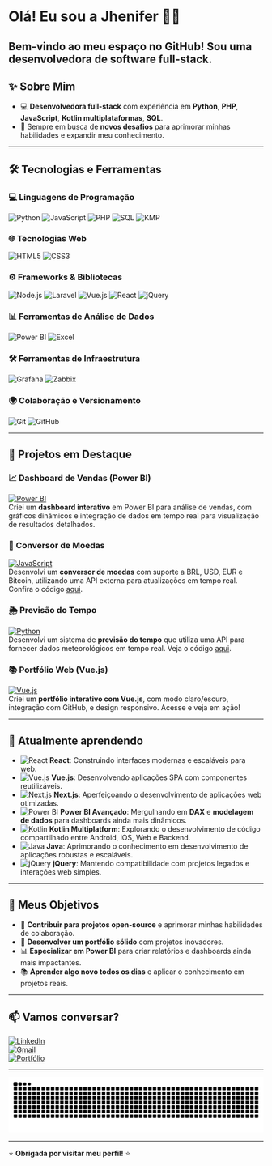 # Olá! Eu sou a Jhenifer 👩‍💻

Bem-vindo ao meu espaço no GitHub! Sou uma **desenvolvedora de software full-stack**.
---

## ✨ Sobre Mim

- 💻 **Desenvolvedora full-stack** com experiência em **Python**, **PHP**, **JavaScript**, **Kotlin multiplataformas**, **SQL**.
- 🚀 Sempre em busca de **novos desafios** para aprimorar minhas habilidades e expandir meu conhecimento.

---

## 🛠️ Tecnologias e Ferramentas

### 💻 Linguagens de Programação

![Python](https://img.shields.io/badge/Python-3776AB?style=for-the-badge&logo=python&logoColor=white)
![JavaScript](https://img.shields.io/badge/JavaScript-F7DF1E?style=for-the-badge&logo=javascript&logoColor=black)
![PHP](https://img.shields.io/badge/PHP-777BB4?style=for-the-badge&logo=php&logoColor=white)
![SQL](https://img.shields.io/badge/SQL-4479A1?style=for-the-badge&logo=mysql&logoColor=white)
![KMP](https://img.shields.io/badge/Kotlin_Multiplatform-7F52FF?style=for-the-badge&logo=kotlin&logoColor=white)

### 🌐 Tecnologias Web

![HTML5](https://img.shields.io/badge/HTML5-E34F26?style=for-the-badge&logo=html5&logoColor=white)
![CSS3](https://img.shields.io/badge/CSS3-1572B6?style=for-the-badge&logo=css3&logoColor=white)

### ⚙️ Frameworks & Bibliotecas

![Node.js](https://img.shields.io/badge/Node.js-339933?style=for-the-badge&logo=node.js&logoColor=white)
![Laravel](https://img.shields.io/badge/Laravel-FF2D20?style=for-the-badge&logo=laravel&logoColor=white)
![Vue.js](https://img.shields.io/badge/Vue.js-35495E?style=for-the-badge&logo=vue.js&logoColor=4FC08D)
![React](https://img.shields.io/badge/React-20232A?style=for-the-badge&logo=react&logoColor=61DAFB)
![jQuery](https://img.shields.io/badge/jQuery-0769AD?style=for-the-badge&logo=jquery&logoColor=white)

### 📊 Ferramentas de Análise de Dados

![Power BI](https://img.shields.io/badge/Power_BI-F2C811?style=for-the-badge&logo=powerbi&logoColor=black)
![Excel](https://img.shields.io/badge/Excel-217346?style=for-the-badge&logo=microsoftexcel&logoColor=white)

### 🛠️ Ferramentas de Infraestrutura

![Grafana](https://img.shields.io/badge/Grafana-F46800?style=for-the-badge&logo=grafana&logoColor=white)
![Zabbix](https://img.shields.io/badge/Zabbix-2E8B57?style=for-the-badge&logo=zabbix&logoColor=white)

### 🌍 Colaboração e Versionamento

![Git](https://img.shields.io/badge/Git-F05032?style=for-the-badge&logo=git&logoColor=white)
![GitHub](https://img.shields.io/badge/GitHub-181717?style=for-the-badge&logo=github&logoColor=white)

---

## 🚀 Projetos em Destaque

### 📈 Dashboard de Vendas (Power BI)
[![Power BI](https://img.shields.io/badge/Power_BI-F2C811?style=for-the-badge&logo=powerbi&logoColor=black)](https://github.com/jheniferfm/Dashboard-Vendas)  
Criei um **dashboard interativo** em Power BI para análise de vendas, com gráficos dinâmicos e integração de dados em tempo real para visualização de resultados detalhados.

### 💱 Conversor de Moedas
[![JavaScript](https://img.shields.io/badge/JavaScript-F7DF1E?style=for-the-badge&logo=javascript&logoColor=black)](https://jheniferfm.github.io/Conversor-de-moedas/)  
Desenvolvi um **conversor de moedas** com suporte a BRL, USD, EUR e Bitcoin, utilizando uma API externa para atualizações em tempo real. Confira o código [aqui](https://github.com/jheniferfm/Conversor-de-moedas).

### 🌦️ Previsão do Tempo
[![Python](https://img.shields.io/badge/Python-3776AB?style=for-the-badge&logo=python&logoColor=white)](https://jheniferfm.github.io/Previs-o-do-tempo/)  
Desenvolvi um sistema de **previsão do tempo** que utiliza uma API para fornecer dados meteorológicos em tempo real. Veja o código [aqui](https://github.com/jheniferfm/Previs-o-do-tempo).

### 📚 Portfólio Web (Vue.js)
[![Vue.js](https://img.shields.io/badge/Vue.js-35495E?style=for-the-badge&logo=vue.js&logoColor=4FC08D)](https://jheniferfm.github.io/Portf-lio/)  
Criei um **portfólio interativo com Vue.js**, com modo claro/escuro, integração com GitHub, e design responsivo. Acesse e veja em ação!

---

## 🌱 Atualmente aprendendo

- ![React](https://img.shields.io/badge/-React-61DAFB?logo=react&logoColor=black) **React**: Construindo interfaces modernas e escaláveis para web.
- ![Vue.js](https://img.shields.io/badge/-Vue.js-4FC08D?logo=vue.js&logoColor=white) **Vue.js**: Desenvolvendo aplicações SPA com componentes reutilizáveis.
- ![Next.js](https://img.shields.io/badge/-Next.js-000000?logo=nextdotjs&logoColor=white) **Next.js**: Aperfeiçoando o desenvolvimento de aplicações web otimizadas.
- ![Power BI](https://img.shields.io/badge/-Power%20BI-F2C811?logo=powerbi&logoColor=black) **Power BI Avançado**: Mergulhando em **DAX** e **modelagem de dados** para dashboards ainda mais dinâmicos.
- ![Kotlin](https://img.shields.io/badge/-Kotlin-7F52FF?logo=kotlin&logoColor=white) **Kotlin Multiplatform**: Explorando o desenvolvimento de código compartilhado entre Android, iOS, Web e Backend.
- ![Java](https://img.shields.io/badge/-Java-007396?logo=java&logoColor=white) **Java**: Aprimorando o conhecimento em desenvolvimento de aplicações robustas e escaláveis.
- ![jQuery](https://img.shields.io/badge/-jQuery-0769AD?logo=jquery&logoColor=white) **jQuery**: Mantendo compatibilidade com projetos legados e interações web simples.

---

## 🎯 Meus Objetivos

- 🌟 **Contribuir para projetos open-source** e aprimorar minhas habilidades de colaboração.
- 🚀 **Desenvolver um portfólio sólido** com projetos inovadores.
- 📊 **Especializar em Power BI** para criar relatórios e dashboards ainda mais impactantes.
- 📚 **Aprender algo novo todos os dias** e aplicar o conhecimento em projetos reais.

---

## 📫 Vamos conversar?

[![LinkedIn](https://img.shields.io/badge/LinkedIn-0077B5?style=for-the-badge&logo=linkedin&logoColor=white)](https://www.linkedin.com/in/jhenifer-meneses-98293b300)  
[![Gmail](https://img.shields.io/badge/Gmail-D14836?style=for-the-badge&logo=gmail&logoColor=white)](mailto:jheniferfm@gmail.com)  
[![Portfólio](https://img.shields.io/badge/Portfólio-4285F4?style=for-the-badge&logo=google-chrome&logoColor=white)](https://jheniferfm.github.io/Portf-lio/)

---

<img src="https://raw.githubusercontent.com/JheniferFM/JheniferFM/output/snake.svg" alt="Snake animation" />

---

⭐ **Obrigada por visitar meu perfil!** ⭐
